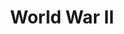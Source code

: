 ---
layout: page-breadcrumbs.html
title: World War II
display_title: 
concurrence: 
template: 
lastupdate_override: 
relatedlinks:
  - url: 
    title:
    description: 

---